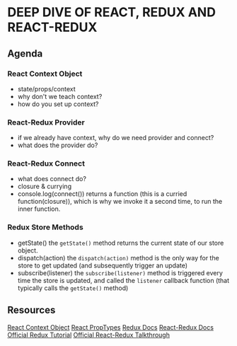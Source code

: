 # DEEP DIVE OF REACT, REDUX AND REACT-REDUX

## Agenda

### React Context Object
- state/props/context
- why don't we teach context?
- how do you set up context?

### React-Redux Provider
- if we already have context, why do we need provider and connect?
- what does the provider do?

### React-Redux Connect
- what does connect do?
- closure & currying
- console.log(connect()) returns a function (this is a curried function(closure)), which is why we invoke it a second time, to run the inner function.

### Redux Store Methods
- getState()
    the `getState()` method returns the current state of our store object.
- dispatch(action)
    the `dispatch(action)` method is the only way for the store to get updated (and subsequently trigger an update)
- subscribe(listener)
    the `subscribe(listener)` method is triggered every time the store is updated, and called the `listener` callback function (that typically calls the `getState()` method) 

## Resources

[React Context Object](https://reactjs.org/docs/context.html)
[React PropTypes](https://www.npmjs.com/package/prop-types)
[Redux Docs](https://redux.js.org/docs/api/Store.html)
[React-Redux Docs](https://github.com/reactjs/react-redux)
[Official Redux Tutorial](https://egghead.io/courses/getting-started-with-redux)
[Official React-Redux Talkthrough](https://www.youtube.com/watch?v=VJ38wSFbM3A)